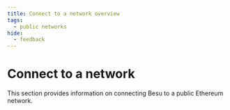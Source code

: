 ```yaml
---
title: Connect to a network overview
tags:
  - public networks
hide:
  - feedback
---
```


# Connect to a network

This section provides information on connecting Besu to a public Ethereum network.
